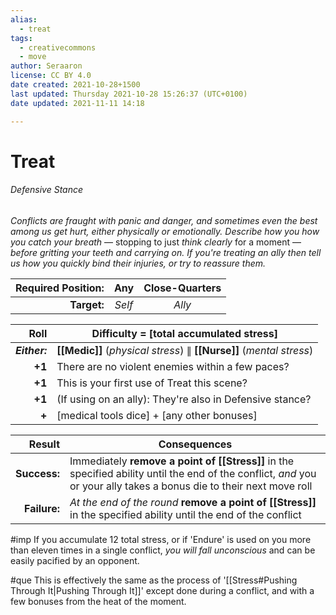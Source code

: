 ```yaml
---
alias:
  - treat
tags:
  - creativecommons
  - move
author: Seraaron
license: CC BY 4.0
date created: 2021-10-28+1500
last updated: Thursday 2021-10-28 15:26:37 (UTC+0100)
date updated: 2021-11-11 14:18

---
```


# Treat

###### Defensive Stance

_Conflicts are fraught with panic and danger, and sometimes even the best among us get hurt, either physically or emotionally. Describe how you how you catch your breath_ — stopping to just _think clearly_ for a moment — _before gritting your teeth and carrying on. If you're treating an ally then tell us how you quickly bind their injuries, or try to reassure them._

| **Required Position:** |   Any  | Close-Quarters |
| ---------------------: | :----: | :------------: |
|            **Target:** | _Self_ |     _Ally_     |

|          Roll | Difficulty = [total accumulated stress]                             |
| ------------: | ------------------------------------------------------------------- |
| _**Either:**_ | **[[Medic]]** (_physical stress_) ∥ **[[Nurse]]** (_mental stress_) |
|        **+1** | There are no violent enemies within a few paces?                            |
|        **+1** | This is your first use of Treat this scene?                |
|        **+1** | (If using on an ally): They're also in Defensive stance?            |
|         **+** | [medical tools dice] + [any other bonuses]                          |

|       Result | Consequences                                                                                                                                                         |
| -----------: | -------------------------------------------------------------------------------------------------------------------------------------------------------------------- |
| **Success:** | Immediately **remove a point of [[Stress]]** in the specified ability until the end of the conflict, _and_ you or your ally takes a bonus die to their next move roll |
| **Failure:** | *At the end of the round* **remove a point of [[Stress]]** in the specified ability until the end of the conflict                                                      |

#imp  If you accumulate 12 total stress, or if 'Endure' is used on you more than eleven times in a single conflict, _you will fall unconscious_ and can be easily pacified by an opponent.

#que This is effectively the same as the process of '[[Stress#Pushing Through It|Pushing Through It]]' except done during a conflict, and with a few bonuses from the heat of the moment.
